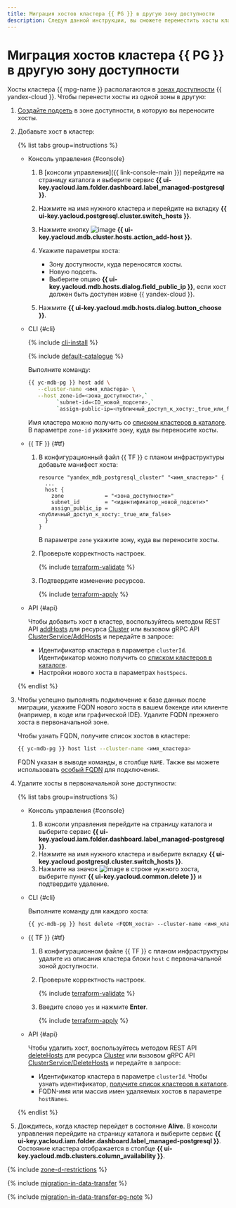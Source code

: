 ```yaml
---
title: Миграция хостов кластера {{ PG }} в другую зону доступности
description: Следуя данной инструкции, вы сможете переместить хосты кластера {{ PG }} в другую зону доступности.
---
```


# Миграция хостов кластера {{ PG }} в другую зону доступности


Хосты кластера {{ mpg-name }} располагаются в [зонах доступности](../../overview/concepts/geo-scope.md) {{ yandex-cloud }}. Чтобы перенести хосты из одной зоны в другую:

1. [Создайте подсеть](../../vpc/operations/subnet-create.md) в зоне доступности, в которую вы переносите хосты.
1. Добавьте хост в кластер:

   {% list tabs group=instructions %}

   - Консоль управления {#console}

      1. В [консоли управления]({{ link-console-main }}) перейдите на страницу каталога и выберите сервис **{{ ui-key.yacloud.iam.folder.dashboard.label_managed-postgresql }}**.
      1. Нажмите на имя нужного кластера и перейдите на вкладку **{{ ui-key.yacloud.postgresql.cluster.switch_hosts }}**.
      1. Нажмите кнопку ![image](../../_assets/console-icons/plus.svg) **{{ ui-key.yacloud.mdb.cluster.hosts.action_add-host }}**.
      1. Укажите параметры хоста:

         * Зону доступности, куда переносятся хосты.
         * Новую подсеть.
         * Выберите опцию **{{ ui-key.yacloud.mdb.hosts.dialog.field_public_ip }}**, если хост должен быть доступен извне {{ yandex-cloud }}.

      1. Нажмите **{{ ui-key.yacloud.mdb.hosts.dialog.button_choose }}**.

   - CLI {#cli}

      {% include [cli-install](../../_includes/cli-install.md) %}

      {% include [default-catalogue](../../_includes/default-catalogue.md) %}

      Выполните команду:

      ```bash
      {{ yc-mdb-pg }} host add \
         --cluster-name <имя_кластера> \
         --host zone-id=<зона_доступности>,`
               `subnet-id=<ID_новой_подсети>,`
               `assign-public-ip=<публичный_доступ_к_хосту:_true_или_false>
      ```

      Имя кластера можно получить со [списком кластеров в каталоге](cluster-list.md#list-clusters). В параметре `zone-id` укажите зону, куда вы переносите хосты.

   - {{ TF }} {#tf}

      1. В конфигурационный файл {{ TF }} с планом инфраструктуры добавьте манифест хоста:

         ```hcl
         resource "yandex_mdb_postgresql_cluster" "<имя_кластера>" {
           ...
           host {
             zone             = "<зона_доступности>"
             subnet_id        = "<идентификатор_новой_подсети>"
             assign_public_ip = <публичный_доступ_к_хосту:_true_или_false>
           }
         }
         ```

         В параметре `zone` укажите зону, куда вы переносите хосты.

      1. Проверьте корректность настроек.

         {% include [terraform-validate](../../_includes/mdb/terraform/validate.md) %}

      1. Подтвердите изменение ресурсов.

         {% include [terraform-apply](../../_includes/mdb/terraform/apply.md) %}

   - API {#api}

      Чтобы добавить хост в кластер, воспользуйтесь методом REST API [addHosts](../api-ref/Cluster/addHosts.md) для ресурса [Cluster](../api-ref/Cluster/index.md) или вызовом gRPC API [ClusterService/AddHosts](../api-ref/grpc/Cluster/addHosts.md) и передайте в запросе:

      * Идентификатор кластера в параметре `clusterId`. Идентификатор можно получить со [списком кластеров в каталоге](cluster-list.md#list-clusters).
      * Настройки нового хоста в параметрах `hostSpecs`.

   {% endlist %}

1. Чтобы успешно выполнять подключение к базе данных после миграции, укажите FQDN нового хоста в вашем бэкенде или клиенте (например, в коде или графической IDE). Удалите FQDN прежнего хоста в первоначальной зоне.

   Чтобы узнать FQDN, получите список хостов в кластере:

   ```bash
   {{ yc-mdb-pg }} host list --cluster-name <имя_кластера>
   ```

   FQDN указан в выводе команды, в столбце `NAME`. Также вы можете использовать [особый FQDN](connect.md#special-fqdns) для подключения.

1. Удалите хосты в первоначальной зоне доступности:

   {% list tabs group=instructions %}

   - Консоль управления {#console}

      1. В консоли управления перейдите на страницу каталога и выберите сервис **{{ ui-key.yacloud.iam.folder.dashboard.label_managed-postgresql }}**.
      1. Нажмите на имя нужного кластера и выберите вкладку **{{ ui-key.yacloud.postgresql.cluster.switch_hosts }}**.
      1. Нажмите на значок ![image](../../_assets/console-icons/ellipsis.svg) в строке нужного хоста, выберите пункт **{{ ui-key.yacloud.common.delete }}** и подтвердите удаление.

   - CLI {#cli}

      Выполните команду для каждого хоста:

      ```bash
      {{ yc-mdb-pg }} host delete <FQDN_хоста> --cluster-name <имя_кластера>
      ```

   - {{ TF }} {#tf}

      1. В конфигурационном файле {{ TF }} с планом инфраструктуры удалите из описания кластера блоки `host` с первоначальной зоной доступности.
      1. Проверьте корректность настроек.

         {% include [terraform-validate](../../_includes/mdb/terraform/validate.md) %}

      1. Введите слово `yes` и нажмите **Enter**.

         {% include [terraform-apply](../../_includes/mdb/terraform/apply.md) %}

   - API {#api}

      Чтобы удалить хост, воспользуйтесь методом REST API [deleteHosts](../api-ref/Cluster/deleteHosts.md) для ресурса [Cluster](../api-ref/Cluster/index.md) или вызовом gRPC API [ClusterService/DeleteHosts](../api-ref/grpc/Cluster/deleteHosts.md) и передайте в запросе:

      * Идентификатор кластера в параметре `clusterId`. Чтобы узнать идентификатор, [получите список кластеров в каталоге](cluster-list.md#list-clusters).
      * FQDN-имя или массив имен удаляемых хостов в параметре `hostNames`.

   {% endlist %}

1. Дождитесь, когда кластер перейдет в состояние **Alive**. В консоли управления перейдите на страницу каталога и выберите сервис **{{ ui-key.yacloud.iam.folder.dashboard.label_managed-postgresql }}**. Состояние кластера отображается в столбце **{{ ui-key.yacloud.mdb.clusters.column_availability }}**.

{% include [zone-d-restrictions](../../_includes/mdb/ru-central1-d-restrictions.md) %}

{% include [migration-in-data-transfer](../../_includes/data-transfer/migration-in-data-transfer.md) %}

{% include [migration-in-data-transfer-pg-note](../../_includes/data-transfer/notes/postgresql-migration.md) %}